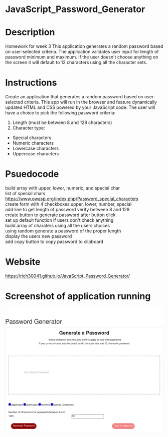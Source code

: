 # JavaScript_Password_Generator

# Description
Homework for week 3
This application generates a random password based on user-selected criteria.
The application validates user input for length of password minimum and maximum.
If the user doesn't choose anything on the screen it will default to 12 characters using all the character sets.

# Instructions
Create an application that generates a random password based on user-selected criteria. This app will run in the browser and feature dynamically updated HTML and CSS powered by your JavaScript code.
The user will have a choice to pick the following password criteria:
1. Length (must be between 8 and 128 characters)
2. Character type:
* Special characters   
* Numeric characters   
* Lowercase characters   
* Uppercase characters   


# Psuedocode
build array with upper, lower, numeric, and special char  
  list of special chars https://www.owasp.org/index.php/Password_special_characters  
create form with 4 checkboxes upper, lower, number, special   
add line to get length of password verify between 8 and 128   
create button to generate password after button click   
set up default function if users don't check anything   
build array of charaters using all the users choices   
using random generate a password of the proper length   
display the users new password   
add copy button to copy password to clipboard    


# Website
https://rich30041.github.io/JavaScript_Password_Generator/


# Screenshot of application running
![Image of the App](JavaScript-Homework.png)


